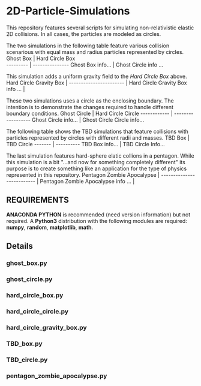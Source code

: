 # 2D-Particle-Simulations



This repository features several scripts for simulating non-relativistic elastic 2D collisions. In all cases, the particles are modeled as circles. 

The two simulations in the following table feature various collision scenarious with equal mass and radius particles represented by circles.
Ghost Box         | Hard Circle Box       
---------         | ---------------
Ghost Box info... | Ghost Circle info ...

This simulation adds a uniform gravity field to the *Hard Circle Box* above.
Hard Circle Gravity Box          |
-----------------------          |
Hard Circle Gravity Box info ... |

These two simulations uses a circle as the enclosing boundary. The intention is to demonstrate the changes required to handle different boundary conditions.
Ghost Circle         | Hard Circle Circle
------------         | ------------------
Ghost Circle info... | Ghost Circle Circle info...

The following table shows the TBD simulations that feature collisions with particles represented by circles with different radii and masses.
TBD Box         | TBD Circle
-------         | ----------
TBD Box info... | TBD Circle Info...

The last simulation features hard-sphere elatic collions in a pentagon. While this simulation is a bit "...and now for something completely different" its purpose is to create something like an application for the type of physics represented in this repository.
Pentagon Zombie Apocalypse          |
--------------------------          |
Pentagon Zombie Apocalypse info ... |

## REQUIREMENTS
**ANACONDA PYTHON** is recommended (need version information) but not required. A **Python3** distribution with the following modules are required: **numpy**, **random**, **matplotlib**, **math**. 

## Details
### ghost_box.py

### ghost_circle.py

### hard_circle_box.py

### hard_circle_circle.py

### hard_circle_gravity_box.py

### TBD_box.py

### TBD_circle.py

### pentagon_zombie_apocalypse.py
